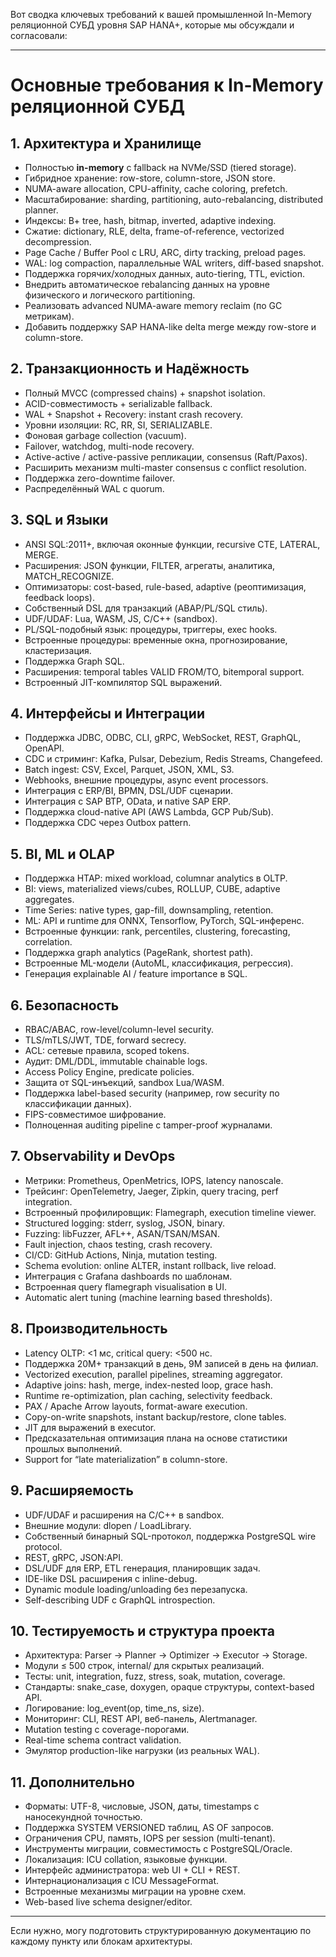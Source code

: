 Вот сводка ключевых требований к вашей промышленной In-Memory реляционной СУБД уровня SAP HANA+, которые мы обсуждали и согласовали:

---

# Основные требования к In-Memory реляционной СУБД

## 1. Архитектура и Хранилище

* Полностью **in-memory** с fallback на NVMe/SSD (tiered storage).
* Гибридное хранение: row-store, column-store, JSON store.
* NUMA-aware allocation, CPU-affinity, cache coloring, prefetch.
* Масштабирование: sharding, partitioning, auto-rebalancing, distributed planner.
* Индексы: B+ tree, hash, bitmap, inverted, adaptive indexing.
* Сжатие: dictionary, RLE, delta, frame-of-reference, vectorized decompression.
* Page Cache / Buffer Pool с LRU, ARC, dirty tracking, preload pages.
* WAL: log compaction, параллельные WAL writers, diff-based snapshot.
* Поддержка горячих/холодных данных, auto-tiering, TTL, eviction.
* Внедрить автоматическое rebalancing данных на уровне физического и логического partitioning.
* Реализовать advanced NUMA-aware memory reclaim (по GC метрикам).
* Добавить поддержку SAP HANA-like delta merge между row-store и column-store.

## 2. Транзакционность и Надёжность

* Полный MVCC (compressed chains) + snapshot isolation.
* ACID-совместимость + serializable fallback.
* WAL + Snapshot + Recovery: instant crash recovery.
* Уровни изоляции: RC, RR, SI, SERIALIZABLE.
* Фоновая garbage collection (vacuum).
* Failover, watchdog, multi-node recovery.
* Active-active / active-passive репликации, consensus (Raft/Paxos).
* Расширить механизм multi-master consensus с conflict resolution.
* Поддержка zero-downtime failover.
* Распределённый WAL с quorum.

## 3. SQL и Языки

* ANSI SQL:2011+, включая оконные функции, recursive CTE, LATERAL, MERGE.
* Расширения: JSON функции, FILTER, агрегаты, аналитика, MATCH\_RECOGNIZE.
* Оптимизаторы: cost-based, rule-based, adaptive (реоптимизация, feedback loops).
* Собственный DSL для транзакций (ABAP/PL/SQL стиль).
* UDF/UDAF: Lua, WASM, JS, C/C++ (sandbox).
* PL/SQL-подобный язык: процедуры, триггеры, exec hooks.
* Встроенные процедуры: временные окна, прогнозирование, кластеризация.
* Поддержка Graph SQL.
* Расширения: temporal tables VALID FROM/TO, bitemporal support.
* Встроенный JIT-компилятор SQL выражений.

## 4. Интерфейсы и Интеграции

* Поддержка JDBC, ODBC, CLI, gRPC, WebSocket, REST, GraphQL, OpenAPI.
* CDC и стриминг: Kafka, Pulsar, Debezium, Redis Streams, Changefeed.
* Batch ingest: CSV, Excel, Parquet, JSON, XML, S3.
* Webhooks, внешние процедуры, async event processors.
* Интеграция с ERP/BI, BPMN, DSL/UDF сценарии.
* Интеграция с SAP BTP, OData, и native SAP ERP.
* Поддержка cloud-native API (AWS Lambda, GCP Pub/Sub).
* Поддержка CDC через Outbox pattern.

## 5. BI, ML и OLAP

* Поддержка HTAP: mixed workload, columnar analytics в OLTP.
* BI: views, materialized views/cubes, ROLLUP, CUBE, adaptive aggregates.
* Time Series: native types, gap-fill, downsampling, retention.
* ML: API и runtime для ONNX, Tensorflow, PyTorch, SQL-инференс.
* Встроенные функции: rank, percentiles, clustering, forecasting, correlation.
* Поддержка graph analytics (PageRank, shortest path).
* Встроенные ML-модели (AutoML, классификация, регрессия).
* Генерация explainable AI / feature importance в SQL.

## 6. Безопасность

* RBAC/ABAC, row-level/column-level security.
* TLS/mTLS/JWT, TDE, forward secrecy.
* ACL: сетевые правила, scoped tokens.
* Аудит: DML/DDL, immutable chainable logs.
* Access Policy Engine, predicate policies.
* Защита от SQL-инъекций, sandbox Lua/WASM.
* Поддержка label-based security (например, row security по классификации данных).
* FIPS-совместимое шифрование.
* Полноценная auditing pipeline с tamper-proof журналами.

## 7. Observability и DevOps

* Метрики: Prometheus, OpenMetrics, IOPS, latency nanoscale.
* Трейсинг: OpenTelemetry, Jaeger, Zipkin, query tracing, perf integration.
* Встроенный профилировщик: Flamegraph, execution timeline viewer.
* Structured logging: stderr, syslog, JSON, binary.
* Fuzzing: libFuzzer, AFL++, ASAN/TSAN/MSAN.
* Fault injection, chaos testing, crash recovery.
* CI/CD: GitHub Actions, Ninja, mutation testing.
* Schema evolution: online ALTER, instant rollback, live reload.
* Интеграция с Grafana dashboards по шаблонам.
* Встроенная query flamegraph visualisation в UI.
* Automatic alert tuning (machine learning based thresholds).

## 8. Производительность

* Latency OLTP: <1 мс, critical query: <500 нс.
* Поддержка 20M+ транзакций в день, 9M записей в день на филиал.
* Vectorized execution, parallel pipelines, streaming aggregator.
* Adaptive joins: hash, merge, index-nested loop, grace hash.
* Runtime re-optimization, plan caching, selectivity feedback.
* PAX / Apache Arrow layouts, format-aware execution.
* Copy-on-write snapshots, instant backup/restore, clone tables.
* JIT для выражений в executor.
* Предсказательная оптимизация плана на основе статистики прошлых выполнений.
* Support for “late materialization” в column-store.

## 9. Расширяемость

* UDF/UDAF и расширения на C/C++ в sandbox.
* Внешние модули: dlopen / LoadLibrary.
* Собственный бинарный SQL-протокол, поддержка PostgreSQL wire protocol.
* REST, gRPC, JSON\:API.
* DSL/UDF для ERP, ETL генерация, планировщик задач.
* IDE-like DSL расширения с inline-debug.
* Dynamic module loading/unloading без перезапуска.
* Self-describing UDF с GraphQL introspection.

## 10. Тестируемость и структура проекта

* Архитектура: Parser → Planner → Optimizer → Executor → Storage.
* Модули ≤ 500 строк, internal/ для скрытых реализаций.
* Тесты: unit, integration, fuzz, stress, soak, mutation, coverage.
* Стандарты: snake\_case, doxygen, opaque структуры, context-based API.
* Логирование: log\_event(op, time\_ns, size).
* Мониторинг: CLI, REST API, веб-панель, Alertmanager.
* Mutation testing с coverage-порогами.
* Real-time schema contract validation.
* Эмулятор production-like нагрузки (из реальных WAL).

## 11. Дополнительно

* Форматы: UTF-8, числовые, JSON, даты, timestamps с наносекундной точностью.
* Поддержка SYSTEM VERSIONED таблиц, AS OF запросов.
* Ограничения CPU, память, IOPS per session (multi-tenant).
* Инструменты миграции, совместимость с PostgreSQL/Oracle.
* Локализация: ICU collation, языковые функции.
* Интерфейс администратора: web UI + CLI + REST.
* Интернационализация с ICU MessageFormat.
* Встроенные механизмы миграции на уровне схем.
* Web-based live schema designer/editor.

---

Если нужно, могу подготовить структурированную документацию по каждому пункту или блокам архитектуры.

